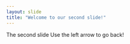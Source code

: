 ```yaml
---
layout: slide
title: "Welcome to our second slide!"
---
```

The second slide
Use the left arrow to go back!
